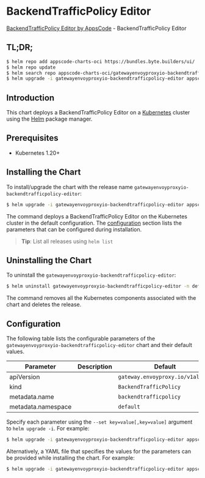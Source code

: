 # BackendTrafficPolicy Editor

[BackendTrafficPolicy Editor by AppsCode](https://appscode.com) - BackendTrafficPolicy Editor

## TL;DR;

```bash
$ helm repo add appscode-charts-oci https://bundles.byte.builders/ui/
$ helm repo update
$ helm search repo appscode-charts-oci/gatewayenvoyproxyio-backendtrafficpolicy-editor --version=v0.6.0
$ helm upgrade -i gatewayenvoyproxyio-backendtrafficpolicy-editor appscode-charts-oci/gatewayenvoyproxyio-backendtrafficpolicy-editor -n default --create-namespace --version=v0.6.0
```

## Introduction

This chart deploys a BackendTrafficPolicy Editor on a [Kubernetes](http://kubernetes.io) cluster using the [Helm](https://helm.sh) package manager.

## Prerequisites

- Kubernetes 1.20+

## Installing the Chart

To install/upgrade the chart with the release name `gatewayenvoyproxyio-backendtrafficpolicy-editor`:

```bash
$ helm upgrade -i gatewayenvoyproxyio-backendtrafficpolicy-editor appscode-charts-oci/gatewayenvoyproxyio-backendtrafficpolicy-editor -n default --create-namespace --version=v0.6.0
```

The command deploys a BackendTrafficPolicy Editor on the Kubernetes cluster in the default configuration. The [configuration](#configuration) section lists the parameters that can be configured during installation.

> **Tip**: List all releases using `helm list`

## Uninstalling the Chart

To uninstall the `gatewayenvoyproxyio-backendtrafficpolicy-editor`:

```bash
$ helm uninstall gatewayenvoyproxyio-backendtrafficpolicy-editor -n default
```

The command removes all the Kubernetes components associated with the chart and deletes the release.

## Configuration

The following table lists the configurable parameters of the `gatewayenvoyproxyio-backendtrafficpolicy-editor` chart and their default values.

|     Parameter      | Description |                   Default                   |
|--------------------|-------------|---------------------------------------------|
| apiVersion         |             | <code>gateway.envoyproxy.io/v1alpha1</code> |
| kind               |             | <code>BackendTrafficPolicy</code>           |
| metadata.name      |             | <code>backendtrafficpolicy</code>           |
| metadata.namespace |             | <code>default</code>                        |


Specify each parameter using the `--set key=value[,key=value]` argument to `helm upgrade -i`. For example:

```bash
$ helm upgrade -i gatewayenvoyproxyio-backendtrafficpolicy-editor appscode-charts-oci/gatewayenvoyproxyio-backendtrafficpolicy-editor -n default --create-namespace --version=v0.6.0 --set apiVersion=gateway.envoyproxy.io/v1alpha1
```

Alternatively, a YAML file that specifies the values for the parameters can be provided while
installing the chart. For example:

```bash
$ helm upgrade -i gatewayenvoyproxyio-backendtrafficpolicy-editor appscode-charts-oci/gatewayenvoyproxyio-backendtrafficpolicy-editor -n default --create-namespace --version=v0.6.0 --values values.yaml
```
